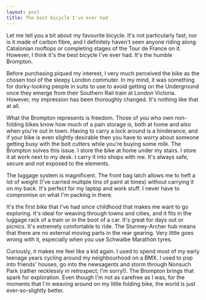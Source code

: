 ```yaml
---
layout: post
title: The best bicycle I've ever had
---
```


Let me tell you a bit about my favourite bicycle. It's not particularly fast, nor is it made of carbon fibre, and I definitely haven't seen anyone riding along Catalonian rooftops or completing stages of the Tour de France on it. However, I think it's the best bicycle I've ever had. It's the humble Brompton.

Before purchasing piqued my interest, I very much perceived the bike as the chosen tool of the sleepy London commuter. In my mind, it was something for dorky-looking people in suits to use to avoid getting on the Underground once they emerge from their Southern Rail train at London Victoria. However, my impression has been thoroughly changed. It's nothing like that at all.

What the Brompton represents is freedom. Those of you who own non-folding bikes know how much of a pain storage is, both at home and also when you're out in town. Having to carry a lock around is a hinderance, and if your bike is even slightly desirable then you have to worry about someone getting busy with the bolt cutters while you're buying some milk. The Brompton solves this issue. I store the bike at home under my stairs. I store it at work next to my desk. I carry it into shops with me. It's always safe, secure and not exposed to the elements.

The luggage system is magnificent. The front bag latch allows me to heft a lot of weight (I've carried multiple tins of paint at times) without carrying it on my back. It's perfect for my laptop and work stuff. I never have to compromise on what I'm packing in there.

It's the first bike that I've had since childhood that makes me want to go exploring. It's ideal for weaving through towns and cities, and it fits in the luggage rack of a train or in the boot of a car. It's great for days out or picnics. It's extremely comfortable to ride. The Sturmey-Archer hub means that there are no external moving parts in the rear gearing. Very little goes wrong with it, especially when you use Schwalbe Marathon tyres.

Curiously, it makes me feel like a kid again. I used to spend most of my early teenage years cycling around my neighbourhood on a BMX. I used to pop into friends' houses, go into the newsagents and storm through Nonsuch Park (rather recklessly in retrospect; I'm sorry!). The Brompton brings that spark for exploration. Even though I'm not as carefree as I was, for the moments that I'm weaving around on my little folding bike, the world is just ever-so-slightly better.

